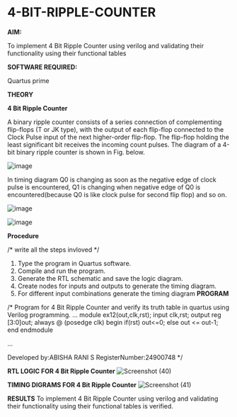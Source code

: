 # 4-BIT-RIPPLE-COUNTER

**AIM:**

To implement  4 Bit Ripple Counter using verilog and validating their functionality using their functional tables

**SOFTWARE REQUIRED:**

Quartus prime

**THEORY**

**4 Bit Ripple Counter**

A binary ripple counter consists of a series connection of complementing flip-flops (T or JK type), with the output of each flip-flop connected to the Clock Pulse input of the next higher-order flip-flop. The flip-flop holding the least significant bit receives the incoming count pulses. The diagram of a 4-bit binary ripple counter is shown in Fig. below.

![image](https://github.com/naavaneetha/4-BIT-RIPPLE-COUNTER/assets/154305477/cb4b74d4-31ab-4359-95d0-d22e67daba13)

In timing diagram Q0 is changing as soon as the negative edge of clock pulse is encountered, Q1 is changing when negative edge of Q0 is encountered(because Q0 is like clock pulse for second flip flop) and so on.

![image](https://github.com/naavaneetha/4-BIT-RIPPLE-COUNTER/assets/154305477/a573a7d6-014e-4e54-93e6-e2ac9530960b)

![image](https://github.com/naavaneetha/4-BIT-RIPPLE-COUNTER/assets/154305477/85e1958a-2fc1-49bb-9a9f-d58ccbf3663c)

**Procedure**

/* write all the steps invloved */
1. Type the program in Quartus software.
2. Compile and run the program.
3. Generate the RTL schematic and save the logic diagram.
4. Create nodes for inputs and outputs to generate the timing diagram.
5. For different input combinations generate the timing diagram
**PROGRAM**

/* Program for 4 Bit Ripple Counter and verify its truth table in quartus using Verilog programming.
...
module ex12(out,clk,rst);
input clk,rst;
output reg [3:0]out;
always @ (posedge clk)
begin
   if(rst)
     out<=0;
   else 
     out <= out-1;
end
endmodule


...

 Developed by:ABISHA RANI S
 RegisterNumber:24900748
*/

**RTL LOGIC FOR 4 Bit Ripple Counter**
   ![Screenshot (40)](https://github.com/user-attachments/assets/23ff45ee-5907-407f-b8c3-a0084bbf0efe)

**TIMING DIGRAMS FOR 4 Bit Ripple Counter**
![Screenshot (41)](https://github.com/user-attachments/assets/76c09f4e-d043-41be-9461-37ac9e004ece)

**RESULTS**
 To implement  4 Bit Ripple Counter using verilog and validating their functionality using their functional tables
is verified.
